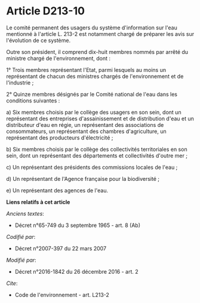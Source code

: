 # Article D213-10

Le comité permanent des usagers du système d'information sur l'eau mentionné à l'article L. 213-2 est notamment chargé de
préparer les avis sur l'évolution de ce système. 

Outre son président, il comprend dix-huit  membres nommés par arrêté du ministre chargé de l'environnement, dont : 

1° Trois membres représentant l'Etat, parmi lesquels au moins un représentant de chacun des ministres chargés de
l'environnement et de l'industrie ; 

2° Quinze  membres désignés par le Comité national de l'eau dans les conditions suivantes : 

a) Six membres choisis par le collège des usagers en son sein, dont un représentant des entreprises d'assainissement et de
distribution d'eau et un distributeur d'eau en régie, un représentant des associations de consommateurs, un représentant des
chambres d'agriculture, un représentant des producteurs d'électricité ; 

b) Six membres choisis par le collège des collectivités territoriales en son sein, dont un représentant des départements et
collectivités d'outre mer ; 

c) Un représentant des présidents des commissions locales de l'eau ;

d) Un représentant de l'Agence française pour la biodiversité ;

e) Un représentant des agences de l'eau.

**Liens relatifs à cet article**

_Anciens textes_:

  - Décret n°65-749 du 3 septembre 1965 - art. 8 (Ab)

_Codifié par_:

  - Décret n°2007-397 du 22 mars 2007

_Modifié par_:

  - Décret n°2016-1842 du 26 décembre 2016 - art. 2

_Cite_:

  - Code de l'environnement - art. L213-2
